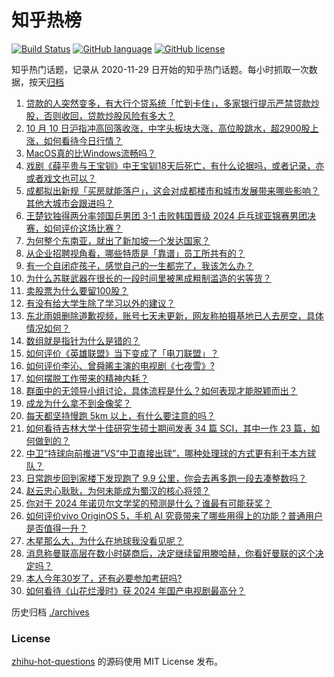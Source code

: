 # 知乎热榜
[![Build Status](https://github.com/ToWeLong/zhihu-hot-questions/workflows/CI/badge.svg)](https://github.com/ToWeLong/zhihu-hot-questions/actions)
[![GitHub language](https://img.shields.io/badge/language-golang-orange.svg)](https://golang.org/)
[![GitHub license](https://img.shields.io/github/license/ToWeLong/zhihu-hot-questions)](https://github.com/ToWeLong/zhihu-hot-questions/blob/main/LICENSE)

知乎热门话题，记录从 2020-11-29 日开始的知乎热门话题。每小时抓取一次数据，按天[归档](./archives)

<!-- BEGIN -->

1. [贷款的人突然变多，有大行个贷系统「忙到卡住」，多家银行提示严禁贷款炒股，否则收回，贷款炒股风险有多大？](https://www.zhihu.com/question/800837581)
1. [10 月 10 日沪指冲高回落收涨，中字头板块大涨，高位股跳水，超2900股上涨，如何看待今日行情？](https://www.zhihu.com/question/800701619)
1. [MacOS真的比Windows流畅吗？](https://www.zhihu.com/question/771169514)
1. [戏剧《薛平贵与王宝钏》中王宝钏18天后死亡，有什么论据吗，或者记录，亦或者戏文也可以？](https://www.zhihu.com/question/55268650)
1. [成都拟出新规「买房就能落户」，这会对成都楼市和城市发展带来哪些影响？其他大城市会跟进吗？](https://www.zhihu.com/question/796004466)
1. [王楚钦独得两分率领国乒男团 3-1 击败韩国晋级 2024 乒乓球亚锦赛男团决赛，如何评价这场比赛？](https://www.zhihu.com/question/802734348)
1. [为何整个东南亚，就出了新加坡一个发达国家？](https://www.zhihu.com/question/769557018)
1. [从企业招聘视角看，哪些特质是「靠谱」员工所共有的？](https://www.zhihu.com/question/668869111)
1. [有一个自闭症孩子，感觉自己的一生都完了，我该怎么办？](https://www.zhihu.com/question/381686571)
1. [为什么苏联武器在很长的一段时间里被黑成粗制滥造的劣等货？](https://www.zhihu.com/question/666025273)
1. [卖股票为什么要留100股？](https://www.zhihu.com/question/363245686)
1. [有没有给大学生除了学习以外的建议？](https://www.zhihu.com/question/664198156)
1. [东北雨姐删除道歉视频，账号七天未更新，网友称拍摄基地已人去房空，具体情况如何？](https://www.zhihu.com/question/772172405)
1. [数组就是指针为什么是错的？](https://www.zhihu.com/question/655341675)
1. [如何评价《英雄联盟》当下变成了「电刀联盟」？](https://www.zhihu.com/question/779949864)
1. [如何评价李沁、曾舜晞主演的电视剧《七夜雪》?](https://www.zhihu.com/question/712834459)
1. [如何摆脱工作带来的精神内耗？](https://www.zhihu.com/question/793746952)
1. [群面中的无领导小组讨论，具体流程是什么？如何表现才能脱颖而出？](https://www.zhihu.com/question/668869060)
1. [成龙为什么拿不到金像奖？](https://www.zhihu.com/question/23404449)
1. [每天都坚持慢跑 5km 以上，有什么要注意的吗？](https://www.zhihu.com/question/667935822)
1. [如何看待吉林大学十佳研究生硕士期间发表 34 篇 SCI，其中一作 23 篇，如何做到的？](https://www.zhihu.com/question/778692812)
1. [中卫“持球向前推进”VS“中卫直接出球”，哪种处理球的方式更有利于本方球队？](https://www.zhihu.com/question/672518623)
1. [日常跑步回到家楼下发现跑了 9.9 公里，你会去再多跑一段去凑整数吗？](https://www.zhihu.com/question/779805363)
1. [赵云忠心耿耿，为何未能成为蜀汉的核心将领？](https://www.zhihu.com/question/745597840)
1. [你对于 2024 年诺贝尔文学奖的预测是什么？谁最有可能获奖？](https://www.zhihu.com/question/666096450)
1. [如何评价vivo OriginOS 5，手机 AI 究竟带来了哪些用得上的功能？普通用户是否值得一升？](https://www.zhihu.com/question/802411063)
1. [木星那么大，为什么在地球我没看见呢？](https://www.zhihu.com/question/280631556)
1. [消息称曼联高层在数小时磋商后，决定继续留用滕哈赫，你看好曼联的这个决定吗？](https://www.zhihu.com/question/796845777)
1. [本人今年30岁了，还有必要参加考研吗?](https://www.zhihu.com/question/740862886)
1. [如何看待《山花烂漫时》获 2024 年国产电视剧最高分？](https://www.zhihu.com/question/668221222)

<!-- END -->

历史归档 [./archives](./archives)


### License
[zhihu-hot-questions](https://github.com/towelong/zhihu-hot-questions) 的源码使用 MIT License 发布。
